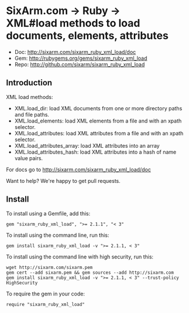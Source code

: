 # SixArm.com → Ruby → <br> XML#load methods to load documents, elements, attributes

* Doc: <http://sixarm.com/sixarm_ruby_xml_load/doc>
* Gem: <http://rubygems.org/gems/sixarm_ruby_xml_load>
* Repo: <http://github.com/sixarm/sixarm_ruby_xml_load>
<!--HEADER-SHUT-->


## Introduction

XML load methods:

  * XML.load_dir: load XML documents from one or more directory paths and file paths.
  * XML.load_elements: load XML elements from a file and with an xpath selector.
  * XML.load_attributes: load XML attributes from a file and with an xpath selector.
  * XML.load_attributes_array: load XML attributes into an array
  * XML.load_attributes_hash: load XML attributes into a hash of name value pairs.

For docs go to <http://sixarm.com/sixarm_ruby_xml_load/doc>

Want to help? We're happy to get pull requests.


<!--INSTALL-OPEN-->

## Install

To install using a Gemfile, add this:

    gem "sixarm_ruby_xml_load", ">= 2.1.1", "< 3"

To install using the command line, run this:

    gem install sixarm_ruby_xml_load -v ">= 2.1.1, < 3"

To install using the command line with high security, run this:

    wget http://sixarm.com/sixarm.pem
    gem cert --add sixarm.pem && gem sources --add http://sixarm.com
    gem install sixarm_ruby_xml_load -v ">= 2.1.1, < 3" --trust-policy HighSecurity

To require the gem in your code:

    require "sixarm_ruby_xml_load"

<!--INSTALL-SHUT-->
